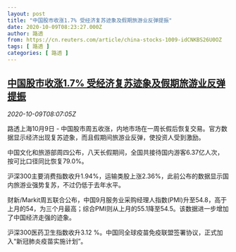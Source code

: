 ```yaml
---
layout: post
title: "中国股市收涨1.7% 受经济复苏迹象及假期旅游业反弹提振"
date: 2020-10-09T08:23:27.000Z
author: 路透
from: https://cn.reuters.com/article/china-stocks-1009-idCNKBS26U0OZ
tags: [ 路透 ]
categories: [ 路透 ]
---
```

<!--1602231807000-->
[中国股市收涨1.7% 受经济复苏迹象及假期旅游业反弹提振](https://cn.reuters.com/article/china-stocks-1009-idCNKBS26U0OZ)
------

<div>
<div><i>2020-10-09T08:07:05Z</i></div><p>路透上海10月9日 - 中国股市周五收涨，内地市场在一周长假后恢复交易。官方数据显示经济出现复苏迹象，而且假期间旅游业反弹，使投资人受到激励。</p><p>中国文化和旅游部周四公布，八天长假期间，全国共接待国内游客6.37亿人次，按可比口径同比恢复79.0%。</p><p>沪深300主要消费指数收升1.94%，运输类股上涨2.36%，此前公布的数据显示国内旅游业强势复苏，不过仍低于去年水平。</p><p>财新/Markit周五联合公布，中国9月服务业采购经理人指数(PMI)升至54.8，高于上月的54，为三个月最高；综合PMI则从上月的55.1降至54.5。该数据进一步增加了中国经济走强的迹象。</p><p>沪深300医药卫生指数收升3.12 %。中国同全球疫苗免疫联盟签署协议，正式加入“新冠肺炎疫苗实施计划”。</p>
</div>

